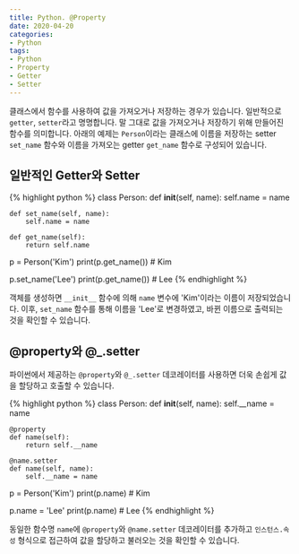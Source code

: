 ```yaml
---
title: Python. @Property
date: 2020-04-20
categories:
- Python
tags:
- Python
- Property
- Getter
- Setter
---
```


클래스에서 함수를 사용하여 값을 가져오거나 저장하는 경우가 있습니다. 일반적으로 `getter`, `setter`라고 명명합니다. 말 그대로 값을 가져오거나 저장하기 위해 만들어진 함수를 의미합니다. 아래의 예제는 `Person`이라는 클래스에 이름을 저장하는 setter `set_name` 함수와 이름을 가져오는 getter `get_name` 함수로 구성되어 있습니다. 

## 일반적인 Getter와 Setter

{% highlight python %}
class Person:
    def __init__(self, name):
        self.name = name
    
    def set_name(self, name):
        self.name = name
        
    def get_name(self):
        return self.name
        
p = Person('Kim')
print(p.get_name()) # Kim

p.set_name('Lee')
print(p.get_name()) # Lee
{% endhighlight %}

객체를 생성하면 `__init__` 함수에 의해 `name` 변수에 'Kim'이라는 이름이 저장되었습니다. 이후, `set_name` 함수를 통해 이름을 'Lee'로 변경하였고, 바뀐 이름으로 출력되는 것을 확인할 수 있습니다.

## @property와 @_.setter

파이썬에서 제공하는 `@property`와 `@_.setter` 데코레이터를 사용하면 더욱 손쉽게 값을 할당하고 호출할 수 있습니다.

{% highlight python %}
class Person:
    def __init__(self, name):
        self.__name = name
    
    @property
    def name(self):
        return self.__name
    
    @name.setter
    def name(self, name):
        self.__name = name
        
p = Person('Kim')
print(p.name) # Kim

p.name = 'Lee'
print(p.name) # Lee
{% endhighlight %}

동일한 함수명 `name`에 `@property`와 `@name.setter` 데코레이터를 추가하고 `인스턴스.속성` 형식으로 접근하여 값을 할당하고 불러오는 것을 확인할 수 있습니다.

